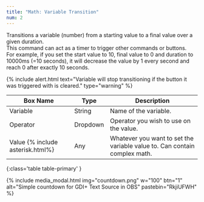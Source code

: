 ```yaml
---
title: "Math: Variable Transition"
num: 2
---
```


Transitions a variable (number) from a starting value to a final value over a given duration.\
This command can act as a timer to trigger other commands or buttons.\
For example, if you set the start value to 10, final value to 0 and duration to 10000ms (=10 seconds), it will decrease the value by 1 every second and reach 0 after exactly 10 seconds.

{% include alert.html text="Variable will stop transitioning if the button it was triggered with is cleared." type="warning" %}  

| Box Name | Type | Description | 
|-------|--------|--------
| Variable | String | Name of the variable. |
| Operator | Dropdown | Operator you wish to use on the value.|
| Value {% include asterisk.html%}| Any | Whatever you want to set the variable value to. Can contain complex math.
{:class='table table-primary' }

{% include media_modal.html img="countdown.png" w="100" btn="1" alt="Simple countdown for GDI+ Text Source in OBS" pastebin="RkjiUFWH" %} 










